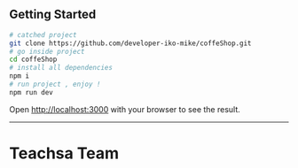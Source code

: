 ## Getting Started

```bash
# catched project
git clone https://github.com/developer-iko-mike/coffeShop.git
# go inside project
cd coffeShop
# install all dependencies
npm i
# run project , enjoy !
npm run dev
```

Open [http://localhost:3000](http://localhost:3000) with your browser to see the result.

---

# Teachsa Team